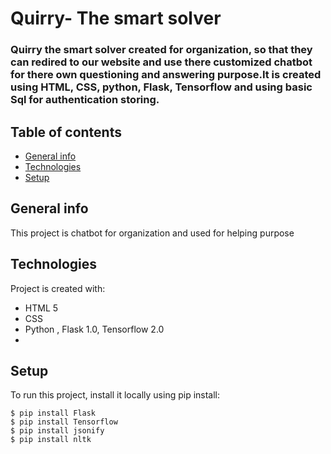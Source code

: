 # Quirry- The smart solver
### Quirry the smart solver created for organization, so that they can redired to our website and use there customized chatbot for there own questioning and answering purpose.It is created using HTML, CSS, python, Flask, Tensorflow and using basic Sql for authentication storing.

## Table of contents
* [General info](#general-info)
* [Technologies](#technologies)
* [Setup](#setup)

## General info
This project is chatbot for organization and used for helping purpose
	
## Technologies
Project is created with:
* HTML 5
* CSS 
* Python , Flask 1.0, Tensorflow 2.0
* 	
## Setup
To run this project, install it locally using pip install:

```
$ pip install Flask
$ pip install Tensorflow
$ pip install jsonify
$ pip install nltk
```

